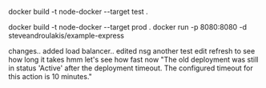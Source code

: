 docker build -t node-docker --target test .

docker build -t node-docker --target prod .
docker run -p 8080:8080 -d steveandroulakis/example-express

changes..
added load balancer.. edited nsg
another test edit
refresh to see how long it takes
hmm let's see how fast now
"The old deployment was still in status 'Active' after the deployment timeout. The configured timeout for this action is 10 minutes."